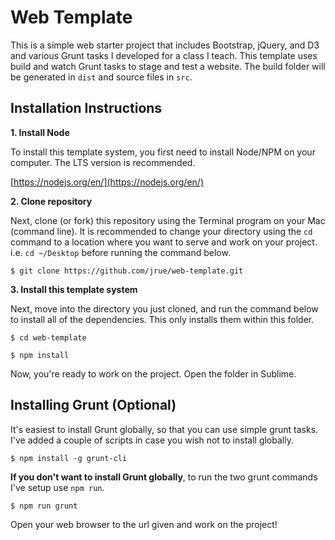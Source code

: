 Web Template
============

This is a simple web starter project that includes Bootstrap, jQuery, and D3 and various Grunt tasks I developed for a class I teach. This template uses build and watch Grunt tasks to stage and test a website. The build folder will be generated in `dist` and source files in `src`.

## Installation Instructions

**1. Install Node**

To install this template system, you first need to install Node/NPM on your computer. The LTS version is recommended.

[https://nodejs.org/en/](https://nodejs.org/en/)


**2. Clone repository**

Next, clone (or fork) this repository using the Terminal program on your Mac (command line). It is recommended to change your directory using the `cd` command to a location where you want to serve and work on your project. i.e. `cd ~/Desktop` before running the command below.

```
$ git clone https://github.com/jrue/web-template.git
```

**3. Install this template system**

Next, move into the directory you just cloned, and run the command below to install all of the dependencies. This only installs them within this folder. 

```
$ cd web-template

$ npm install
```

Now, you're ready to work on the project. Open the folder in Sublime. 

## Installing Grunt (Optional)

It's easiest to install Grunt globally, so that you can use simple grunt tasks. I've added a couple of scripts in case you wish not to install globally.

```
$ npm install -g grunt-cli
```

**If you don't want to install Grunt globally**, to run the two grunt commands I've setup use `npm run`.

```
$ npm run grunt
```

Open your web browser to the url given and work on the project!

